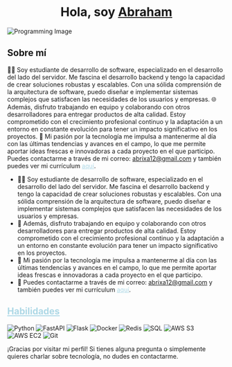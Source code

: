 <div align="center">
  <h1 align="center">Hola, soy <a href="https://github.com/AbrahamBass/AbrahamBass">Abraham</a> </h1>
</div>

![Programming Image](https://your-cool-programming-image-link.jpg)

## Sobre mí
👨‍💻 Soy estudiante de desarrollo de software, especializado en el desarrollo del lado del servidor. Me fascina el desarrollo backend y tengo la capacidad de crear soluciones robustas y escalables. Con una sólida comprensión de la arquitectura de software, puedo diseñar e implementar sistemas complejos que satisfacen las necesidades de los usuarios y empresas. 🌐 Además, disfruto trabajando en equipo y colaborando con otros desarrolladores para entregar productos de alta calidad. Estoy comprometido con el crecimiento profesional continuo y la adaptación a un entorno en constante evolución para tener un impacto significativo en los proyectos. 🚀 Mi pasión por la tecnología me impulsa a mantenerme al día con las últimas tendencias y avances en el campo, lo que me permite aportar ideas frescas e innovadoras a cada proyecto en el que participo. Puedes contactarme a través de mi correo: <span style="color: lightblue; text-decoration: underline;">abrixa12@gmail.com</span> y también puedes ver mi currículum <a href="https://www.link-a-tu-curriculum.com" style="color: lightblue; text-decoration: underline;">aquí</a>.

- 👨‍💻 Soy estudiante de desarrollo de software, especializado en el desarrollo del lado del servidor. Me fascina el desarrollo backend y tengo la capacidad de crear soluciones robustas y escalables. Con una sólida comprensión de la arquitectura de software, puedo diseñar e implementar sistemas complejos que satisfacen las necesidades de los usuarios y empresas.
- 🤝 Además, disfruto trabajando en equipo y colaborando con otros desarrolladores para entregar productos de alta calidad. Estoy comprometido con el crecimiento profesional continuo y la adaptación a un entorno en constante evolución para tener un impacto significativo en los proyectos.
- 🚀 Mi pasión por la tecnología me impulsa a mantenerme al día con las últimas tendencias y avances en el campo, lo que me permite aportar ideas frescas e innovadoras a cada proyecto en el que participo.
- 📧 Puedes contactarme a través de mi correo: <span style="color: lightblue; text-decoration: underline; text-decoration-color: lightblue;">abrixa12@gmail.com</span> y también puedes ver mi currículum <a href="https://www.link-a-tu-curriculum.com" style="color: lightblue; text-decoration: underline; text-decoration-color: lightblue;">aquí</a>.

## <span style="color: lightblue; text-decoration: underline;">Habilidades</span>
![Python](https://img.shields.io/badge/Python-3776AB?style=for-the-badge&logo=python&logoColor=white)
![FastAPI](https://img.shields.io/badge/FastAPI-009688?style=for-the-badge&logo=fastapi&logoColor=white)
![Flask](https://img.shields.io/badge/Flask-000000?style=for-the-badge&logo=flask&logoColor=white)
![Docker](https://img.shields.io/badge/Docker-2496ED?style=for-the-badge&logo=docker&logoColor=white)
![Redis](https://img.shields.io/badge/Redis-DC382D?style=for-the-badge&logo=redis&logoColor=white)
![SQL](https://img.shields.io/badge/SQL-4479A1?style=for-the-badge&logo=sql&logoColor=white)
![AWS S3](https://img.shields.io/badge/AWS_S3-569A31?style=for-the-badge&logo=amazon-s3&logoColor=white)
![AWS EC2](https://img.shields.io/badge/AWS_EC2-FF9900?style=for-the-badge&logo=amazon-ec2&logoColor=white)
![Git](https://img.shields.io/badge/Git-F05032?style=for-the-badge&logo=git&logoColor=white)

¡Gracias por visitar mi perfil! Si tienes alguna pregunta o simplemente quieres charlar sobre tecnología, no dudes en contactarme.
